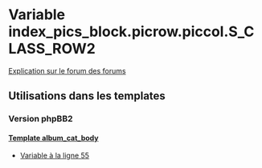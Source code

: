 # Variable index_pics_block.picrow.piccol.S_CLASS_ROW2
[Explication sur le forum des forums](http://forum.forumactif.com/t294113-listing-des-variables#index_pics_block.picrow.piccol.S_CLASS_ROW2)

## Utilisations dans les templates

### Version phpBB2

#### [Template album_cat_body](subsilver/album_cat_body.md)
* [Variable à la ligne 55](../subsilver/album_cat_body.tpl#L55)